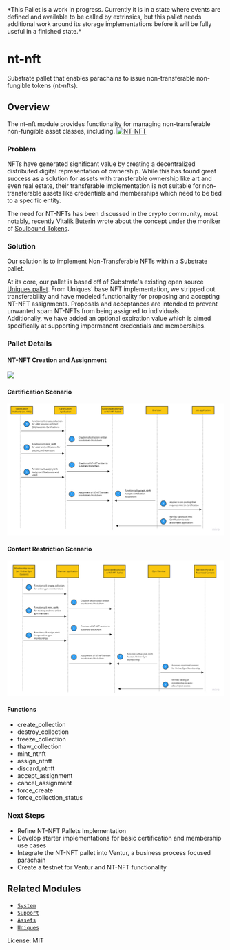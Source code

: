 <Warning>
*This Pallet is a work in progress.  Currently it is in a state where events are defined and available to be called by extrinsics, but this pallet needs additional work around its storage implementations before it will be fully useful in a finished state.* 
</Warning>

# nt-nft
Substrate pallet that enables parachains to issue non-transferable non-fungible tokens (nt-nfts). 
## Overview

The nt-nft module provides functionality for managing non-transferable non-fungible asset classes, including.
[![NT-NFT](http://img.youtube.com/vi/8edWr6K65m0/0.jpg)](https://youtu.be/8edWr6K65m0 "NT-NFT")

### Problem
NFTs have generated significant value by creating a decentralized distributed digital representation of ownership.  While this has found great success as a solution for assets with transferable ownership like art and even real estate, their transferable implementation is not suitable for non-transferable assets like credentials and memberships which need to be tied to a specific entity.

The need for NT-NFTs has been discussed in the crypto community, most notably, recently Vitalik Buterin wrote about the concept under the moniker of [Soulbound Tokens](https://vitalik.ca/general/2022/01/26/soulbound.html).
### Solution
Our solution is to implement Non-Transferable NFTs within a Substrate pallet.  

At its core, our pallet is based off of Substrate's existing open source [Uniques pallet](https://github.com/paritytech/substrate/tree/master/frame/uniques).  From Uniques' base NFT implementation, we stripped out transferability and have modeled functionality for proposing and accepting NT-NFT assignments.  Proposals and acceptances are intended to prevent unwanted spam NT-NFTs from being assigned to individuals.  
Additionally, we have added an optional expiration value which is aimed specifically at supporting impermanent credentials and memberships.

### Pallet Details
#### NT-NFT Creation and Assignment
![](nt-nft-assign.png)
#### Certification Scenario
![](certification-example.jpg)
#### Content Restriction Scenario
![](restricted-content-example.jpg)
#### Functions
- create_collection
- destroy_collection
- freeze_collection
- thaw_collection
- mint_ntnft 
- assign_ntnft
- discard_ntnft
- accept_assignment
- cancel_assignment
- force_create
- force_collection_status  

### Next Steps
- Refine NT-NFT Pallets Implementation
- Develop starter implementations for basic certification and membership use cases
- Integrate the NT-NFT pallet into Ventur, a business process focused parachain
- Create a testnet for Ventur and NT-NFT functionality

## Related Modules

* [`System`](https://docs.rs/frame-system/latest/frame_system/)
* [`Support`](https://docs.rs/frame-support/latest/frame_support/)
* [`Assets`](https://docs.rs/pallet-assets/latest/pallet_assets/)
* [`Uniques`](https://github.com/paritytech/substrate/tree/master/frame/uniques)

License: MIT
